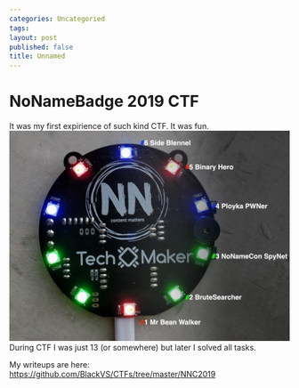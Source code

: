 ```yaml
---
categories: Uncategoried
tags: 
layout: post
published: false
title: Unnamed
---
```

# NoNameBadge 2019 CTF

It was my first expirience of such kind CTF.
It was fun.
![Badge2019](images/NNC2019/badge2019.jpg)
During CTF I was just 13 (or somewhere) but later I solved all tasks.

My writeups are here: https://github.com/BlackVS/CTFs/tree/master/NNC2019


